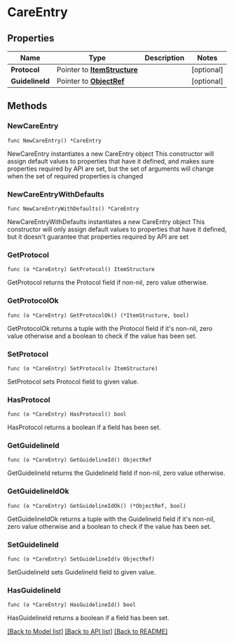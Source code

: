 # CareEntry

## Properties

Name | Type | Description | Notes
------------ | ------------- | ------------- | -------------
**Protocol** | Pointer to [**ItemStructure**](ItemStructure.md) |  | [optional] 
**GuidelineId** | Pointer to [**ObjectRef**](ObjectRef.md) |  | [optional] 

## Methods

### NewCareEntry

`func NewCareEntry() *CareEntry`

NewCareEntry instantiates a new CareEntry object
This constructor will assign default values to properties that have it defined,
and makes sure properties required by API are set, but the set of arguments
will change when the set of required properties is changed

### NewCareEntryWithDefaults

`func NewCareEntryWithDefaults() *CareEntry`

NewCareEntryWithDefaults instantiates a new CareEntry object
This constructor will only assign default values to properties that have it defined,
but it doesn't guarantee that properties required by API are set

### GetProtocol

`func (o *CareEntry) GetProtocol() ItemStructure`

GetProtocol returns the Protocol field if non-nil, zero value otherwise.

### GetProtocolOk

`func (o *CareEntry) GetProtocolOk() (*ItemStructure, bool)`

GetProtocolOk returns a tuple with the Protocol field if it's non-nil, zero value otherwise
and a boolean to check if the value has been set.

### SetProtocol

`func (o *CareEntry) SetProtocol(v ItemStructure)`

SetProtocol sets Protocol field to given value.

### HasProtocol

`func (o *CareEntry) HasProtocol() bool`

HasProtocol returns a boolean if a field has been set.

### GetGuidelineId

`func (o *CareEntry) GetGuidelineId() ObjectRef`

GetGuidelineId returns the GuidelineId field if non-nil, zero value otherwise.

### GetGuidelineIdOk

`func (o *CareEntry) GetGuidelineIdOk() (*ObjectRef, bool)`

GetGuidelineIdOk returns a tuple with the GuidelineId field if it's non-nil, zero value otherwise
and a boolean to check if the value has been set.

### SetGuidelineId

`func (o *CareEntry) SetGuidelineId(v ObjectRef)`

SetGuidelineId sets GuidelineId field to given value.

### HasGuidelineId

`func (o *CareEntry) HasGuidelineId() bool`

HasGuidelineId returns a boolean if a field has been set.


[[Back to Model list]](../README.md#documentation-for-models) [[Back to API list]](../README.md#documentation-for-api-endpoints) [[Back to README]](../README.md)



